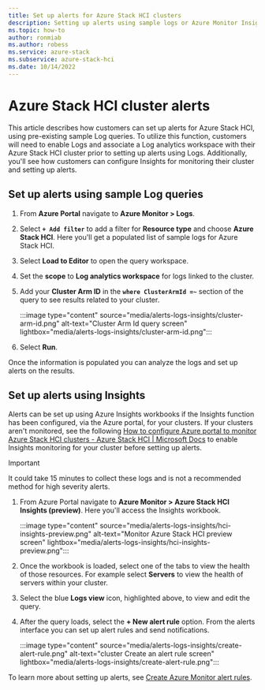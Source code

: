 ```yaml
---
title: Set up alerts for Azure Stack HCI clusters
description: Setting up alerts using sample logs or Azure Monitor Insights workbooks.
ms.topic: how-to
author: ronmiab
ms.author: robess
ms.service: azure-stack
ms.subservice: azure-stack-hci
ms.date: 10/14/2022
---
```


# Azure Stack HCI cluster alerts

This article describes how customers can set up alerts for Azure Stack HCI, using pre-existing sample Log queries. To utilize this function, customers will need to enable Logs and associate a Log analytics workspace with their Azure Stack HCI cluster prior to setting up alerts using Logs. Additionally, you'll see how customers can configure Insights for monitoring their cluster and setting up alerts.

## Set up alerts using sample Log queries

1. From **Azure Portal** navigate to **Azure Monitor > Logs**.
2. Select **`+ Add filter`** to add a filter for **Resource type** and choose **Azure Stack HCI**. Here you'll get a populated list of sample logs for Azure Stack HCI.
3. Select **Load to Editor** to open the query workspace. 
4. Set the **scope** to **Log analytics workspace** for logs linked to the cluster.
5. Add your **Cluster Arm ID** in the **`where ClusterArmId =~`** section of the query to see results related to your cluster.

    :::image type="content" source="media/alerts-logs-insights/cluster-arm-id.png" alt-text="Cluster Arm Id query screen" lightbox="media/alerts-logs-insights/cluster-arm-id.png":::

6. Select **Run**.

Once the information is populated you can analyze the logs and set up alerts on the results.

## Set up alerts using Insights

Alerts can be set up using Azure Insights workbooks if the Insights function has been configured, via the Azure portal, for your clusters. If your clusters aren't monitored, see the following [How to configure Azure portal to monitor Azure Stack HCI clusters - Azure Stack HCI | Microsoft Docs](../manage/monitor-hci-single) to enable Insights monitoring for your cluster before setting up alerts.

> [!IMPORTANT]
> It could take 15 minutes to collect these logs and is not a recommended method for high severity alerts.

1. From Azure Portal navigate to **Azure Monitor > Azure Stack HCI Insights (preview)**. Here you'll access the Insights workbook.

    :::image type="content" source="media/alerts-logs-insights/hci-insights-preview.png" alt-text="Monitor Azure Stack HCI preview screen" lightbox="media/alerts-logs-insights/hci-insights-preview.png":::

2. Once the workbook is loaded, select one of the tabs to view the health of those resources. For example select **Servers** to view the health of servers within your cluster.
3. Select the blue **Logs view** icon, highlighted above, to view and edit the query.
4. After the query loads, select the **+ New alert rule** option. From the alerts interface you can set up alert rules and send notifications.

    :::image type="content" source="media/alerts-logs-insights/create-alert-rule.png" alt-text="cluster Create an alert rule screen" lightbox="media/alerts-logs-insights/create-alert-rule.png":::

To learn more about setting up alerts, see [Create Azure Monitor alert rules](/azure/azure-monitor/alerts/alerts-create-new-alert-rule).

